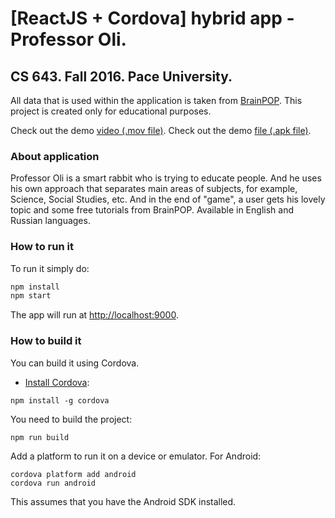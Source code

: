 # [ReactJS + Cordova] hybrid app - Professor Oli.
## CS 643. Fall 2016. Pace University.

All data that is used within the application is taken from [BrainPOP](https://www.brainpop.com/free-stuff/). This project is created only for educational purposes.

Check out the demo [video (.mov file)](https://drive.google.com/open?id=0B0r0qzpp4O-Wa3c2Q2xpTEdkeDQ).
Check out the demo [file (.apk file)](https://drive.google.com/open?id=0B0r0qzpp4O-WX1NnQnNSMW1ITE0).

### About application
Professor Oli is a smart rabbit who is trying to educate people. And he uses his own approach that separates main areas of subjects, for example, Science, Social Studies, etc. And in the end of "game", a user gets his lovely topic and some free tutorials from BrainPOP.
Available in English and Russian languages.

### How to run it

To run it simply do:

```bash
npm install
npm start
```

The app will run at [http://localhost:9000](http://localhost:9000).

### How to build it

You can build it using Cordova.

- [Install Cordova](https://cordova.apache.org/docs/en/latest/guide/cli/index.html#installing-the-cordova-cli):

```
npm install -g cordova
```

You need to build the project:

```
npm run build
```

Add a platform to run it on a device or emulator. For Android:

```
cordova platform add android
cordova run android
```

This assumes that you have the Android SDK installed.
